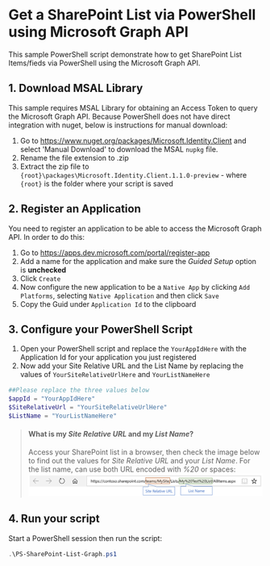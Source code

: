 # Get a SharePoint List via PowerShell using Microsoft Graph API
This sample PowerShell script demonstrate how to get  SharePoint List Items/fieds via PowerShell using the Microsoft Graph API.

## 1. Download MSAL Library
This sample requires MSAL Library for obtaining an Access Token to query the Microsoft Graph API. Because PowerShell does not have direct integration with nuget, below is instructions for manual download:

1. Go to https://www.nuget.org/packages/Microsoft.Identity.Client and select 'Manual Download' to download the MSAL `nupkg` file.
2. Rename the file extension to .zip 
3. Extract the zip file to `{root}\packages\Microsoft.Identity.Client.1.1.0-preview` - where `{root}` is the folder where your script is saved

## 2. Register an Application
You need to register an application to be able to access the Microsoft Graph API. In order to do this:

1. Go to https://apps.dev.microsoft.com/portal/register-app
2. Add a name for the application and make sure the *Guided Setup* option is **unchecked**
3. Click `Create`
4. Now configure the new application to be a `Native App` by clicking `Add Platforms`, selecting `Native Application` and then click `Save`
5. Copy the Guid under `Application Id` to the clipboard

## 3. Configure your PowerShell Script

1. Open your PowerShell script and replace the `YourAppIdHere` with the Application Id for your application you just registered
2. Now add your Site Relative URL and the List Name by replacing the values of `YourSiteRelativeUrlHere` and `YourListNameHere`

```PowerShell
##Please replace the three values below
$appId = "YourAppIdHere" 
$SiteRelativeUrl = "YourSiteRelativeUrlHere"
$ListName = "YourListNameHere"
```

> #### What is my _Site Relative URL_ and my _List Name_?
> Access your SharePoint list in a browser, then check the image below to find out the values for _Site Relative URL_ and your  _List Name_. For the list name, can use both URL encoded with _%20_ or spaces:
> ![Relative Site](./_pictures/Site-Relative-URL.PNG)

## 4. Run your script

Start a PowerShell session then run the script:

```powershell
.\PS-SharePoint-List-Graph.ps1
```